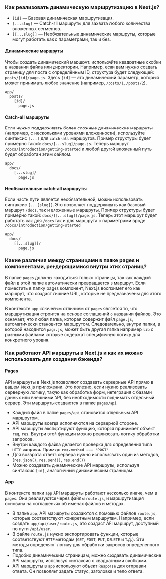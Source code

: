 ### Как реализовать динамическую маршрутизацию в Next.js?
- `[id]` — Базовая динамическая маршрутизация.
- `[...slug]` — Catch-all маршруты для захвата любого количества вложенных сегментов.
- `[[...slug]]` — Необязательные динамические маршруты, которые могут работать как с параметрами, так и без.

#### Динамические маршруты

Чтобы создать динамический маршрут, используйте квадратные скобки в названии файла или директории. Например, если вам 
нужно создать страницу для поста с определённым ID, структура будет следующей: `posts/[id]/page.js`. Здесь `[id]` — 
это динамический параметр, который может принимать любое значение (например, `/posts/1`, `/posts/2`).

```bash
app/
  posts/
    [id]/
      page.js
```

####  Catch-all маршруты

Если нужно поддерживать более сложные динамические маршруты (например, с несколькими уровнями вложенности), используйте 
синтаксис `[...]` для `catch-all` маршрутов. Пример структуры будет примерно такой: `docs/[...slug]/page.js`. Теперь 
маршрут `/docs/introduction/getting-started` и любой другой вложенный путь будет обработан этим файлом.

```bash
app/
  docs/
    [...slug]/
      page.js
```

#### Необязательные catch-all маршруты

Если часть пути является необязательной, можно использовать синтаксис `[...[slug]]`. Это позволяет поддерживать как 
базовый маршрут `/docs`, так и вложенные маршруты. Пример структуры будет примерно такой: `docs/[[...slug]]/page.js`.
Теперь этот маршрут будет работать как для `/docs` так и для маршрута с параметрами вроде `/docs/introduction/getting-started`

```bash
app/
  docs/
    [[...slug]]/
      page.js
```

### Какие различия между страницами в папке pages и компонентами, рендерящимися внутри этих страниц?

В папке `pages` должны находиться только страницы, так как каждый файл в этой папке автоматически превращается в маршрут. 
Если поместить в папку pages компонент, Next.js воспримет его как маршрут, что создаст лишние URL, которые не предназначены 
для этого компонента.

В контексте `app` ключевым отличием от `pages` является то, что маршрутизация строится на основе соглашений о названии файлов. 
Это означает, что любая папка, которая содержит файл `page.js`, автоматически становится маршрутом. Следовательно, внутри 
папки, в которой находится `page.js`, может быть другая папка например `lib` с разными файлами которые содержат специфичную 
логику для конкретного уровня. 


### Как работают API маршруты в Next.js и как их можно использовать для создания бэкенда?

#### Pages
API маршруты в Next.js позволяют создавать серверные API прямо в вашем Next.js приложении. Это полезно, если нужно реализовать 
серверную логику, такую как обработка форм, интеграция с базами данных или внешними API, без необходимости поднимать отдельный 
сервер. Эти маршруты создаются в папке `pages/api`

- Каждый файл в папке `pages/api` становится отдельным API маршрутом.
- API маршруты всегда исполняются на серверной стороне.
- API маршруты экспортируют функцию, которая принимает объект `req`, `res`. Внутри этой функции можно реализовать логику 
обработки запросов.
- Внутри каждого файла делается проверка для определения типа `HTTP` запроса. Пример: `req.method === 'POST'`
- Для возврата ответа сервера нужно использовать один из методов, (`res.json()`, `res.send()`, `res.end()`)
- Можно создавать динамические API маршруты, используя синтаксис `[id]`, аналогичный динамическим страницам.

#### App

В контексте папки `app` API маршруты работают несколько иначе, чем в `pages`. Они реализуются через файлы `route.js`, и 
маршрутизация основана на соглашениях об именах файлов и методах.

- В папке `app`, API маршруты создаются с помощью файлов `route.js`, которые соответствуют конкретным маршрутам. Например, 
если создать `app/api/user/route.js`, это создаст API маршрут, доступный по пути `/api/user`.
- В файле `route.js` нужно экспортировать функции, которые соответствуют `HTTP` методам (`GET`, `POST`, `PUT`, `DELETE` и т.д.). 
Эти методы определяют логику для обработки запросов определенного типа.
- Подобно динамическим страницам, можно создавать динамические API маршруты, используя синтаксис с квадратными скобками.
- API маршруты в `app` используют объект `Response` для отправки ответа. Он позволяет задать статус, заголовки и тело ответа.
